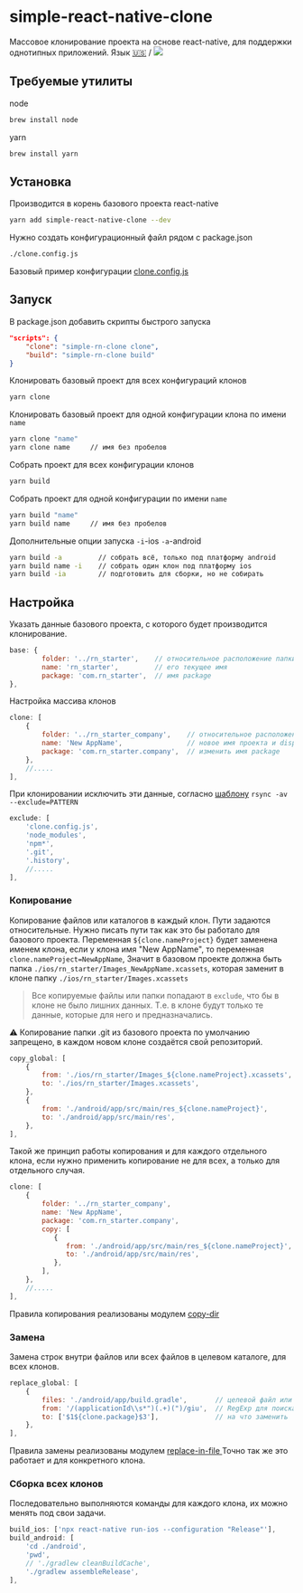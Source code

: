 # simple-react-native-clone

Массовое клонирование проекта на основе react-native, для поддержки однотипных приложений. Язык [🇺🇸](./README.md) / [<img src="https://upload.wikimedia.org/wikipedia/commons/thumb/8/80/Flag_of_the_Russian_Soviet_Federative_Socialist_Republic_%281937%E2%80%931954%29.svg/20px-Flag_of_the_Russian_Soviet_Federative_Socialist_Republic_%281937%E2%80%931954%29.svg.png"/>](./README_ru-RU.md)

## Требуемые утилиты

node

```bash
brew install node
```

yarn

```bash
brew install yarn
```

## Установка

Производится в корень базового проекта react-native

```bash
yarn add simple-react-native-clone --dev
```

Нужно создать конфигурационный файл рядом с package.json

```bash
./clone.config.js
```

Базовый пример конфигурации [clone.config.js](./clone.config.js)

## Запуск

В package.json добавить скрипты быстрого запуска

```json
"scripts": {
    "clone": "simple-rn-clone clone",
    "build": "simple-rn-clone build"
}
```

Клонировать базовый проект для всех конфигураций клонов

```bash
yarn clone
```

Клонировать базовый проект для одной конфигурации клона по имени `name`

```bash
yarn clone "name"
yarn clone name     // имя без пробелов
```

Собрать проект для всех конфигурации клонов

```bash
yarn build
```

Собрать проект для одной конфигурации по имени `name`

```bash
yarn build "name"
yarn build name     // имя без пробелов
```

Дополнительные опции запуска `-i`-ios `-a`-android

```bash
yarn build -a         // собрать всё, только под платформу android
yarn build name -i    // собрать один клон под платформу ios
yarn build -ia        // подготовить для сборки, но не собирать
```

## Настройка

Указать данные базового проекта, с которого будет производится клонирование.

```js
base: {
        folder: '../rn_starter',    // относительное расположение папки проекта
        name: 'rn_starter',         // его текущее имя
        package: 'com.rn_starter',  // имя package
},
```

Настройка массива клонов

```js
clone: [
    {
        folder: '../rn_starter_company',    // относительное расположение папки клона
        name: 'New AppName',                // новое имя проекта и displayName
        package: 'com.rn_starter.company',  // изменить имя package
    },
    //.....
],
```

При клонировании исключить эти данные, согласно [шаблону](https://linuxize.com/post/how-to-exclude-files-and-directories-with-rsync/) `rsync -av --exclude=PATTERN`

```js
exclude: [
    'clone.config.js',
    'node_modules',
    'npm*',
    '.git',
    '.history',
    //.....
],
```

### Копирование

Копирование файлов или каталогов в каждый клон. Пути задаются относительные. Нужно писать пути так как это бы работало для базового проекта.
Переменная `${clone.nameProject}` будет заменена именем клона,
если у клона имя "New AppName", то переменная `clone.nameProject=NewAppName`,
Значит в базовом проекте должна быть папка
`./ios/rn_starter/Images_NewAppName.xcassets`, которая заменит в клоне папку
`./ios/rn_starter/Images.xcassets`

> Все копируемые файлы или папки попадают в `exclude`, что бы в клоне не было лишних данных. Т.е. в клоне будут только те данные, которые для него и предназначались.

⚠️ Копирование папки .git из базового проекта по умолчанию запрещено, в каждом новом клоне создаётся свой репозиторий.

```js
copy_global: [
    {
        from: './ios/rn_starter/Images_${clone.nameProject}.xcassets',
        to: './ios/rn_starter/Images.xcassets',
    },
    {
        from: './android/app/src/main/res_${clone.nameProject}',
        to: './android/app/src/main/res',
    },
],
```

Такой же принцип работы копирования и для каждого отдельного клона, если нужно применить копирование не для всех, а только для отдельного случая.

```js
clone: [
    {
        folder: '../rn_starter_company',
        name: 'New AppName',
        package: 'com.rn_starter.company',
        copy: [
           {
              from: './android/app/src/main/res_${clone.nameProject}',
              to: './android/app/src/main/res',
           },
        ],
    },
    //.....
],
```

Правила копирования реализованы модулем [copy-dir](https://www.npmjs.com/package/copy-dir)

### Замена

Замена строк внутри файлов или всех файлов в целевом каталоге, для всех клонов.

```js
replace_global: [
    {
        files: './android/app/build.gradle',       // целевой файл или папка для изменения
        from: '/(applicationId\\s*")(.+)(")/giu',  // RegExp для поиска
        to: ['$1${clone.package}$3'],              // на что заменить
    },
],
```

Правила замены реализованы модулем [replace-in-file
](https://www.npmjs.com/package/replace-in-file)
Точно так же это работает и для конкретного клона.

### Сборка всех клонов

Последовательно выполняются команды для каждого клона, их можно менять под свои задачи.

```js
build_ios: ['npx react-native run-ios --configuration "Release"'],
build_android: [
    'cd ./android',
    'pwd',
    // './gradlew cleanBuildCache',
    './gradlew assembleRelease',
],
```
